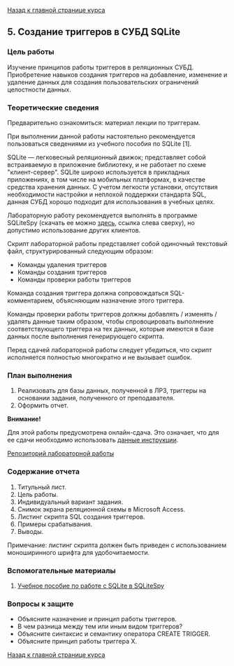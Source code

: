 [Назад к главной странице курса](https://github.com/db2017ss/syllabus)

## 5. Создание триггеров в СУБД SQLite

### Цель работы

Изучение принципов работы триггеров в реляционных СУБД. Приобретение навыков создания триггеров на добавление, изменение и удаление данных для создания пользовательских ограничений целостности данных.

### Теоретические сведения

Предварительно ознакомиться: материал лекции по триггерам.

При выполнении данной работы настоятельно рекомендуется пользоваться сведениями из учебного пособия по SQLite [1].

SQLite — легковесный реляционный движок; представляет собой встраиваемую в приложение библиотеку, и не работает по схеме "клиент-сервер". SQLite широко используется в прикладных приложениях, в том числе на мобильных платформах, в качестве средства хранения данных. С учетом легкости установки, отсутствия необходимости настройки и неплохой поддержки стандарта SQL, данная СУБД хорошо подходит для использования в учебных целях.

Лабораторную работу рекомендуется выполнять в программе SQLiteSpy (скачать ее можно [здесь](http://www.yunqa.de/delphi/doku.php/products/sqlitespy/index), ссылка слева сверху), но допустимо использование других клиентов.

Скрипт лабораторной работы представляет собой одиночный текстовый файл, структурированный следующим образом:

* Команды удаления триггеров
* Команды создания триггеров
* Команды проверки работы триггеров

Команда создания триггера должна сопровождаться SQL-комментарием, объясняющим назначение этого триггера.

Команды проверки работы триггеров должны добавлять / изменять / удалять данные таким образом, чтобы спровоцировать выполнение соответствующего триггера на тех данных, которые имеются в базе данных после выполнения генерирующего скрипта.

Перед сдачей лабораторной работы следует убедиться, что скрипт исполняется полностью многократно и не вызывает ошибок.

### План выполнения

1. Реализовать для базы данных, полученной в ЛР3, триггеры на основании задания, полученного от преподавателя.
1.  Оформить отчет.

__Внимание!__

Для этой работы предусмотрена онлайн-сдача. Это означает, что для ее сдачи необходимо использовать [данные инструкции](https://github.com/db2017ss/syllabus/blob/master/git.md).

[Репозиторий лабораторной работы](https://github.com/db2017ss/labwork5)

### Содержание отчета

1. Титульный лист.
1. Цель работы.
1. Индивидуальный вариант задания.
1. Снимок экрана реляционной схемы в Microsoft Access.
1. Листинг скрипта SQL создания триггеров.
1. Примеры срабатывания.
1. Выводы.

Примечание: листинг скрипта должен быть приведен с использованием моноширинного шрифта для удобочитаемости.

### Вспомогательные материалы

1. [Учебное пособие по работе с SQLite в SQLiteSpy](https://www.dropbox.com/s/p24ewmuryv46a4i/SQLite.pdf)

### Вопросы к защите

*    Объясните назначение и принцип работы триггеров.
*    В чем разница между тем или иным видом триггеров?
*    Объясните синтаксис и семантику оператора CREATE TRIGGER.
*    Объясните принцип работы триггера X.

[Назад к главной странице курса](https://github.com/db2017ss/syllabus)

